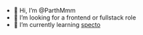 - 👋 Hi, I’m @ParthMmm
- 👀 I’m looking for a frontend or fullstack role
- 🌿 I’m currently learning [specto](https://github.com/ParthMmm/specto)


<!-- [![Parth's GitHub stats](https://github-readme-stats.vercel.app/api?username=parthmmm)](https://github.com/anuraghazra/github-readme-stats) -->


<!---
ParthMmm/ParthMmm is a ✨ special ✨ repository because its `README.md` (this file) appears on your GitHub profile.
You can click the Preview link to take a look at your changes.
--->
